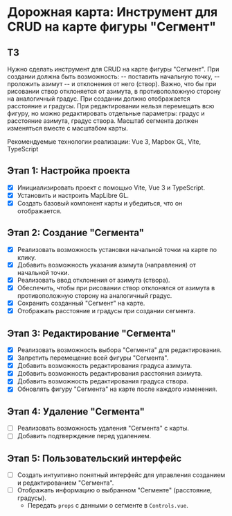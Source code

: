 # Дорожная карта: Инструмент для CRUD на карте фигуры "Сегмент"

## ТЗ
Нужно сделать инструмент для CRUD на карте фигуры "Сегмент". При создании должна быть возможность:
-- поставить начальную точку,
-- проложить азимут
-- и отклонения от него (створ). Важно, что бы при рисовании створ отклоняется от азимута, в противоположную сторону на аналогичный градус.
При создании должно отображается расстояние и градусы.
При редактировании нельзя перемещать всю фигуру, но можно редактировать отдельные параметры: градус и расстояние азимута, градус створа.
Масштаб сегмента должен изменяться вместе с масштабом карты.

Рекомендуемые технологии реализации: Vue 3, Mapbox GL, Vite, TypeScript

## Этап 1: Настройка проекта

- [x] Инициализировать проект с помощью Vite, Vue 3 и TypeScript.
- [x] Установить и настроить MapLibre GL.
- [x] Создать базовый компонент карты и убедиться, что он отображается.

## Этап 2: Создание "Сегмента"

- [x] Реализовать возможность установки начальной точки на карте по клику.
- [x] Добавить возможность указания азимута (направления) от начальной точки.
- [x] Реализовать ввод отклонения от азимута (створа).
- [x] Обеспечить, чтобы при рисовании створ отклонялся от азимута в противоположную сторону на аналогичный градус.
- [x] Сохранить созданный "Сегмент" на карте.
- [x] Отображать расстояние и градусы при создании сегмента.

## Этап 3: Редактирование "Сегмента"

- [x] Реализовать возможность выбора "Сегмента" для редактирования.
- [x] Запретить перемещение всей фигуры "Сегмента".
- [x] Добавить возможность редактирования градуса азимута.
- [x] Добавить возможность редактирования расстояния азимута.
- [x] Добавить возможность редактирования градуса створа.
- [x] Обновлять фигуру "Сегмента" на карте после каждого изменения.

## Этап 4: Удаление "Сегмента"

- [ ] Реализовать возможность удаления "Сегмента" с карты.
- [ ] Добавить подтверждение перед удалением.

## Этап 5: Пользовательский интерфейс

- [ ] Создать интуитивно понятный интерфейс для управления созданием и редактированием "Сегмента".
- [ ] Отображать информацию о выбранном "Сегменте" (расстояние, градусы).
  - Передать `props` с данными о сегменте в `Controls.vue`.
